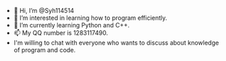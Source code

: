 - 👋 Hi, I’m @Syh114514
- 👀 I’m interested in learning how to program efficiently.
- 🌱 I’m currently learning Python and C++.
- 📫 My QQ number is 1283117490.
- I'm willing to chat with everyone who wants to discuss about knowledge of program and code.

<!---
Syh114514/Syh114514 is a ✨ special ✨ repository because its `README.md` (this file) appears on your GitHub profile.
You can click the Preview link to take a look at your changes.
--->
